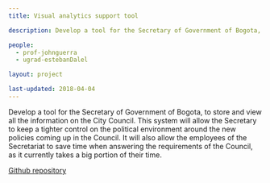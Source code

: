 ```yaml
---
title: Visual analytics support tool

description: Develop a tool for the Secretary of Government of Bogota, to store and view all the information on the City Council.

people:
  - prof-johnguerra
  - ugrad-estebanDalel

layout: project  

last-updated: 2018-04-04
---
```

Develop a tool for the Secretary of Government of Bogota, to store and view all the information on the City Council. This system will allow the Secretary to keep a tighter control on the political environment around the new policies coming up in the Council. It will also allow the employees of the Secretariat to save time when answering the requirements of the Council, as it currently takes a big portion of their time.  

[Github repository](https://github.com/EstebanDalelR/Thesis-Viz)